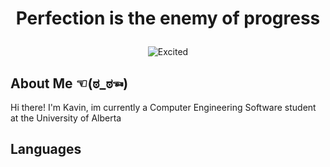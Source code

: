 # <p align="center"> Perfection is the enemy of progress </p>
<p align="center">
  <img src="https://tenor.com/en-CA/view/sr71-gif-20793480.gif" alt="Excited">
</p>

## About Me ☜(ಠ_ಠ☜)
Hi there! I'm Kavin, im currently a Computer Engineering Software student at the University of Alberta
## Languages

